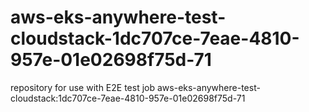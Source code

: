# aws-eks-anywhere-test-cloudstack-1dc707ce-7eae-4810-957e-01e02698f75d-71
repository for use with E2E test job aws-eks-anywhere-test-cloudstack:1dc707ce-7eae-4810-957e-01e02698f75d-71
